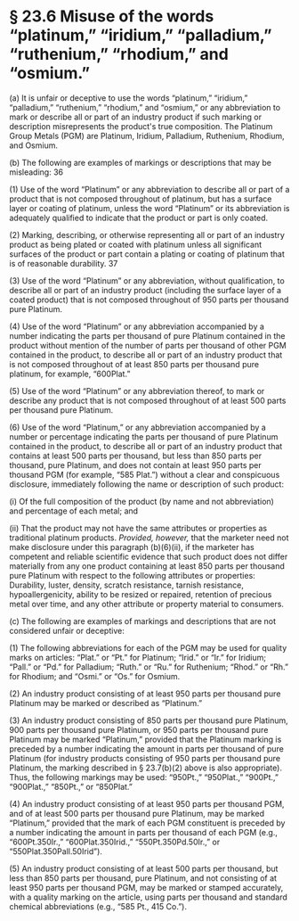 # § 23.6   Misuse of the words “platinum,” “iridium,” “palladium,” “ruthenium,” “rhodium,” and “osmium.”

(a) It is unfair or deceptive to use the words “platinum,” “iridium,” “palladium,” “ruthenium,” “rhodium,” and “osmium,” or any abbreviation to mark or describe all or part of an industry product if such marking or description misrepresents the product's true composition. The Platinum Group Metals (PGM) are Platinum, Iridium, Palladium, Ruthenium, Rhodium, and Osmium.


(b) The following are examples of markings or descriptions that may be misleading: 
36

(1) Use of the word “Platinum” or any abbreviation to describe all or part of a product that is not composed throughout of platinum, but has a surface layer or coating of platinum, unless the word “Platinum” or its abbreviation is adequately qualified to indicate that the product or part is only coated.


(2) Marking, describing, or otherwise representing all or part of an industry product as being plated or coated with platinum unless all significant surfaces of the product or part contain a plating or coating of platinum that is of reasonable durability.
37

(3) Use of the word “Platinum” or any abbreviation, without qualification, to describe all or part of an industry product (including the surface layer of a coated product) that is not composed throughout of 950 parts per thousand pure Platinum.


(4) Use of the word “Platinum” or any abbreviation accompanied by a number indicating the parts per thousand of pure Platinum contained in the product without mention of the number of parts per thousand of other PGM contained in the product, to describe all or part of an industry product that is not composed throughout of at least 850 parts per thousand pure platinum, for example, “600Plat.”


(5) Use of the word “Platinum” or any abbreviation thereof, to mark or describe any product that is not composed throughout of at least 500 parts per thousand pure Platinum.


(6) Use of the word “Platinum,” or any abbreviation accompanied by a number or percentage indicating the parts per thousand of pure Platinum contained in the product, to describe all or part of an industry product that contains at least 500 parts per thousand, but less than 850 parts per thousand, pure Platinum, and does not contain at least 950 parts per thousand PGM (for example, “585 Plat.”) without a clear and conspicuous disclosure, immediately following the name or description of such product:


(i) Of the full composition of the product (by name and not abbreviation) and percentage of each metal; and


(ii) That the product may not have the same attributes or properties as traditional platinum products. *Provided, however,* that the marketer need not make disclosure under this paragraph (b)(6)(ii), if the marketer has competent and reliable scientific evidence that such product does not differ materially from any one product containing at least 850 parts per thousand pure Platinum with respect to the following attributes or properties: Durability, luster, density, scratch resistance, tarnish resistance, hypoallergenicity, ability to be resized or repaired, retention of precious metal over time, and any other attribute or property material to consumers.


(c) The following are examples of markings and descriptions that are not considered unfair or deceptive:


(1) The following abbreviations for each of the PGM may be used for quality marks on articles: “Plat.” or “Pt.” for Platinum; “Irid.” or “Ir.” for Iridium; “Pall.” or “Pd.” for Palladium; “Ruth.” or “Ru.” for Ruthenium; “Rhod.” or “Rh.” for Rhodium; and “Osmi.” or “Os.” for Osmium.


(2) An industry product consisting of at least 950 parts per thousand pure Platinum may be marked or described as “Platinum.”


(3) An industry product consisting of 850 parts per thousand pure Platinum, 900 parts per thousand pure Platinum, or 950 parts per thousand pure Platinum may be marked “Platinum,” provided that the Platinum marking is preceded by a number indicating the amount in parts per thousand of pure Platinum (for industry products consisting of 950 parts per thousand pure Platinum, the marking described in § 23.7(b)(2) above is also appropriate). Thus, the following markings may be used: “950Pt.,” “950Plat.,” “900Pt.,” “900Plat.,” “850Pt.,” or “850Plat.”


(4) An industry product consisting of at least 950 parts per thousand PGM, and of at least 500 parts per thousand pure Platinum, may be marked “Platinum,” provided that the mark of each PGM constituent is preceded by a number indicating the amount in parts per thousand of each PGM (e.g., “600Pt.350Ir.,” “600Plat.350Irid.,” “550Pt.350Pd.50Ir.,” or “550Plat.350Pall.50Irid”).


(5) An industry product consisting of at least 500 parts per thousand, but less than 850 parts per thousand, pure Platinum, and not consisting of at least 950 parts per thousand PGM, may be marked or stamped accurately, with a quality marking on the article, using parts per thousand and standard chemical abbreviations (e.g., “585 Pt., 415 Co.”).


